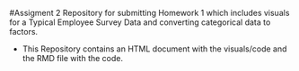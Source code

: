 #Assigment 2
Repository for submitting Homework 1 which includes visuals for a Typical Employee Survey Data and converting categorical data to factors. 

- This Repository contains an HTML document with the visuals/code and the RMD file with the code. 

